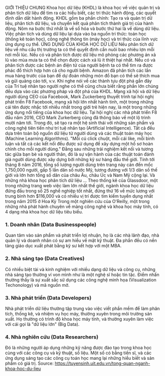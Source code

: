 GIỚI THIỆU CHUNG
Khoa học dữ liệu (KHDL) là khoa học về việc quản trị và phân tích dữ liệu để tìm ra các hiểu biết, các tri thức hành động, các quyết định dẫn dắt hành động. KHDL gồm ba phần chính: Tạo ra và quản trị dữ liệu, phân tích dữ liệu, và chuyển kết quả phân tích thành giá trị của hành động. Nôm na bước thứ nhất là về số hóa và bước thứ hai là về dùng dữ liệu. Việc phân tích và dùng dữ liệu lại dựa vào ba nguồn tri thức: toán học (thống kê toán học), công nghệ thông tin (máy học) và tri thức của lĩnh vực ứng dụng cụ thể.
ỨNG DỤNG CỦA KHOA HỌC DỮ LIỆU
Nếu phân tích dữ liệu về nhu cầu thị trường ta có thể quyết định cần nuôi bao nhiêu lợn mỗi nơi mỗi lúc. Nếu có và phân tích được dữ liệu mô phỏng các phương án xả lũ vào mùa mưa ta có thể chọn được cách xả lũ ít thiệt hại nhất. Nếu có và phân tích được các bệnh án điện tử của người bệnh ta có thể tìm ra được phác đồ thích hợp hơn cả cho người bệnh. Amazon đã phân tích các lần mua hàng trước của bạn để dự đoán những món đồ bạn có thể sẽ thích mua và gửi quảng cáo tới, v.v. Khi nghe nói về các thành tựu đột phá gần đây của Trí tuệ nhân tạo người nghe có thể cũng chưa biết rằng phần lớn chúng đều dựa vào các phương pháp và đột phá của KHDL.
Mạng xã hội và dữ liệu người dùng
CEO của Facebook, Mark Zuckerberg thuyết trình tại hội nghị phát triển F8
Facebook, mạng xã hội lớn nhất hành tinh, một trong những cái tên được nhắc tới nhiều nhất trong giới trẻ hiện nay, là một trong những ứng dụng nổi tiếng của khoa học dữ liệu.
Tại hội nghị các nhà phát triển F8 đầu năm 2016, CEO Mark Zurkerberg cũng đã thông báo về một lộ trình mười năm tới. Trong đó, sẽ tạo ra một hệ sinh thái với những sản phẩm và công nghệ tiên tiến như trí tuệ nhân tạo (Artificial Intelligence). Tất cả đều dựa trên toàn bộ nguồn dữ liệu từ người dùng và các thuật toán máy học (Machine Learning Algorithms).
"Mỗi cú click chuột, mỗi cái like, mỗi bình luận và tất cả các kết nối đều được sử dụng để xây dựng một hồ sơ hoàn chỉnh cho mỗi người dùng."
Đằng sau những trải nghiệm kết nối và tương tác giữa bạn bè và người thân, đó là sự vận hành của các thuật toán đánh giá người dùng được xây dựng bởi những kỹ sư hàng đầu thế giới.
Tính tới tháng 8 năm 2016, tổng số lượng người dùng trên trang này cán đến mốc 1,750,000 người, gấp 5 lần dân số nước Mỹ, tương đương với 1/3 dân số thế giới và lớn hơn tổng số dân của châu Âu, châu Úc và Nam Mỹ cộng lại.
Và những nhà khoa học phân tích dữ liệu …
Theo thống kê của Glassdoor, một trong những trang web việc làm lớn nhất thế giới, ngành khoa học dữ liệu đứng đầu trong số 25 nghề nghiệp tốt nhất, đứng thứ 16 về mức lương với trung bình hơn $116,000 và có nhiều vị trí được tìm kiếm tuyển dụng nhất trong năm 2015 ở Hoa Kỳ
Trong một nghiên cứu của O'Reilly, một trong những nhà phát hành chuyên về mảng công nghệ và khoa học máy tính, có 4 dạng nhà khoa học dữ liệu tiêu biểu.
### 1. Doanh nhân (Data Businesspeople)
Quan tâm vào sản phẩm và phát triển lợi nhuận, họ là các nhà lãnh đạo, nhà quản lý và doanh nhân có sự am hiểu về mặt kỹ thuật. Đa phần đều có nền tảng giáo dục xuất phát bằng kỹ sư kết hợp với một MBA.
### 2. Nhà sáng tạo (Data Creatives)
Có nhiều biệt tài và kinh nghiệm với nhiều dạng dữ liệu và công cụ, những nhà sáng tạo thường ví von mình như là một nghệ sĩ hoặc tin tặc. Điểm nhấn thường thấy là sự xuất sắc sử dụng các công nghệ minh họa (Visualization Techonology) và mã nguồn mở.
### 3. Nhà phát triển (Data Developers)
Nhà phát triển dữ liệu thường tập trung vào việc viết phần mềm để làm phân tích, thống kê, và nhiệm vụ học máy, thường xuyên trong môi trường sản xuất. Họ thường có trình độ khoa học máy tính, và thường xuyên làm việc với cái gọi là "dữ liệu lớn" (Big Data).
### 4. Nhà nghiên cứu (Data Researchers)
Đó là những người áp dụng những kỹ năng được đào tạo trong khoa học cùng với các công cụ và kỹ thuật, số liệu. Một số có bằng tiến sĩ, và các ứng dụng sáng tạo các công cụ toán học mang lại những hiểu biết và sản phẩm có giá trị.
Source: https://tuyensinh.uit.edu.vn/tong-quan-nganh-khoa-hoc-du-lieu